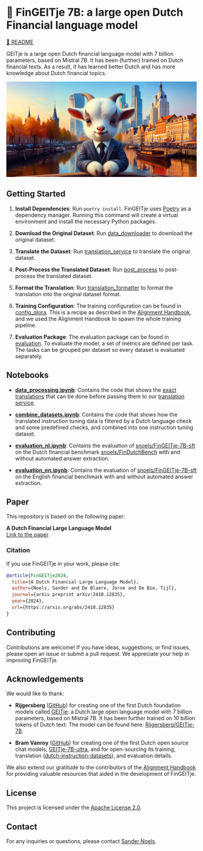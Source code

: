 # 🐐 FinGEITje 7B: a large open Dutch Financial language model

[📄 README](./README.md)

GEITje is a large open Dutch financial language model with 7 billion parameters, based on Mistral 7B. It has been (further) trained on Dutch financial texts. As a result, it has learned better Dutch and has more knowledge about Dutch financial topics.

![DALL·E 3: "Create a logo for a Dutch large language model's Github readme. Incorporate a hyper realistic cute baby goat painting on a Dutch landscape with a few finance skyscrapers. The cute baby goat wears a business suit and has a financial background."](./resources/fingeitje-banner.png)

## Getting Started

1. **Install Dependencies**: Run `poetry install`. FinGEITje uses [Poetry](https://python-poetry.org/) as a dependency manager. Running this command will create a virtual environment and install the necessary Python packages.

2. **Download the Original Dataset**: Run [data_downloader](./src/data_processing/data_downloader.py) to download the original dataset.

3. **Translate the Dataset**: Run [translation_service](./src/data_processing/translation_service.py) to translate the original dataset.

4. **Post-Process the Translated Dataset**: Run [post_process](./src/data_processing/post_process.py) to post-process the translated dataset.

5. **Format the Translation**: Run [translation_formatter](./src/data_processing/translation_formatter.py) to format the translation into the original dataset format.

6. **Training Configuration**: The training configuration can be found in [config_qlora](./src/training/sft/config_qlora.yaml). This is a recipe as described in the [Alignment Handbook](https://github.com/huggingface/alignment-handbook), and we used the Alignment Handbook to spawn the whole training pipeline.

7. **Evaluation Package**: The evaluation package can be found in [evaluation](./src/evaluation/). To evaluate the model, a set of metrics are defined per task. The tasks can be grouped per dataset so every dataset is evaluated separately.

## Notebooks

- **[data_processing.ipynb](./notebooks/data_processing.ipynb)**: Contains the code that shows the [exact translations](./src/data_processing/translations_fingpt.py) that can be done before passing them to our [translation service](./src/data_processing/translation_service.py).

- **[combine_datasets.ipynb](./notebooks/combine_datasets.ipynb)**: Contains the code that shows how the translated instruction tuning data is filtered by a Dutch language check and some predefined checks, and combined into one instruction tuning dataset.

- **[evaluation_nl.ipynb](./notebooks/evaluation_nl.ipynb)**: Contains the evaluation of [snoels/FinGEITje-7B-sft](https://huggingface.co/datasets/snoels/FinGEITje-7B-sft) on the Dutch financial benchmark [snoels/FinDutchBench](https://huggingface.co/datasets/snoels/FinDutchBench) with and without automated answer extraction.

- **[evaluation_en.ipynb](./notebooks/evaluation_en.ipynb)**: Contains the evaluation of [snoels/FinGEITje-7B-sft](https://huggingface.co/datasets/snoels/FinGEITje-7B-sft) on the English financial benchmark with and without automated answer extraction.

## Paper

This repository is based on the following paper:

**A Dutch Financial Large Language Model**  
[Link to the paper](https://arxiv.org/abs/2410.12835) <!-- Replace with actual link when available -->

### Citation

If you use FinGEITje in your work, please cite:

```bibtex
@article{FinGEITje2024,
  title={A Dutch Financial Large Language Model},
  author={Noels, Sander and De Blaere, Jorne and De Bie, Tijl},
  journal={arXiv preprint arXiv:2410.12835},
  year={2024},
  url={https://arxiv.org/abs/2410.12835}
}
```

## Contributing

Contributions are welcome! If you have ideas, suggestions, or find issues, please open an issue or submit a pull request. We appreciate your help in improving FinGEITje.

## Acknowledgements

We would like to thank:

- **Rijgersberg** ([GitHub](https://github.com/Rijgersberg)) for creating one of the first Dutch foundation models called [GEITje](https://github.com/Rijgersberg/GEITje): a Dutch large open language model with 7 billion parameters, based on Mistral 7B. It has been further trained on 10 billion tokens of Dutch text. The model can be found here: [Rijgersberg/GEITje-7B](https://huggingface.co/Rijgersberg/GEITje-7B).

- **Bram Vanroy** ([GitHub](https://github.com/BramVanroy)) for creating one of the first Dutch open source chat models, [GEITje-7B-ultra](https://huggingface.co/BramVanroy/GEITje-7B-ultra), and for open-sourcing its training, translation ([dutch-instruction-datasets](https://github.com/BramVanroy/dutch-instruction-datasets)), and evaluation details.

We also extend our gratitude to the contributors of the [Alignment Handbook](https://github.com/huggingface/alignment-handbook) for providing valuable resources that aided in the development of FinGEITje.

## License

This project is licensed under the [Apache License 2.0](LICENSE).

## Contact

For any inquiries or questions, please contact [Sander Noels](mailto:sander.noels@ugent.be).
